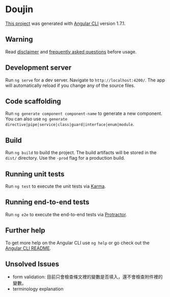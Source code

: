 # Doujin

[This project](https://kong0107.github.io/doujin/) was generated with [Angular CLI](https://github.com/angular/angular-cli) version 1.7.1.

## Warning

Read [disclaimer](./src/assets/faq.md) and [frequently asked questions](./src/assets/faq.md) before usage.

## Development server

Run `ng serve` for a dev server. Navigate to `http://localhost:4200/`. The app will automatically reload if you change any of the source files.

## Code scaffolding

Run `ng generate component component-name` to generate a new component. You can also use `ng generate directive|pipe|service|class|guard|interface|enum|module`.

## Build

Run `ng build` to build the project. The build artifacts will be stored in the `dist/` directory. Use the `-prod` flag for a production build.

## Running unit tests

Run `ng test` to execute the unit tests via [Karma](https://karma-runner.github.io).

## Running end-to-end tests

Run `ng e2e` to execute the end-to-end tests via [Protractor](http://www.protractortest.org/).

## Further help

To get more help on the Angular CLI use `ng help` or go check out the [Angular CLI README](https://github.com/angular/angular-cli/blob/master/README.md).

## Unsolved Issues

* form validation: 目前只會檢查條文裡的變數是否填入，還不會檢查附件裡的變數。
* terminology explanation
